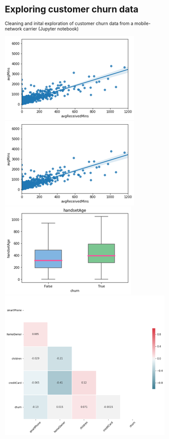 # Exploring customer churn data
Cleaning and inital exploration of customer churn data from a mobile-network carrier (Jupyter notebook)

![alt text](https://github.com/crotty-d/customer-churn-explore/blob/master/regPlotMins.png)
![alt text](https://github.com/crotty-d/customer-churn-explore/blob/master/regPlotMins.png)
![alt text](https://github.com/crotty-d/customer-churn-explore/blob/master/hansdSetAgeBox.png)
![alt text](https://github.com/crotty-d/customer-churn-explore/blob/master/booleanCor.png)
